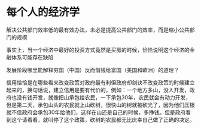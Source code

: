 # 每个人的经济学

解决公共部门效率低的最有效办法，未必是提高公共部门的效率，而是缩小公共部门的规模

事实上，当一个经济中最好的投资方式竟然是买房的时候，恰恰说明这个经济的金融体系可能存在缺陷

发展阶段哪里能解释穷国（中国）反而借钱给富国（美国和欧洲）的道理？

信用恰恰是在哪些看来改变政策对政府最有利但政府却剑诀不改变政策的时候建立起来的，换句话说，建立信用是要有代价的，例如：一个地方多山，没人开发，政府也没有钱开发，就像把山承包给农民，一下承包30年，农民就会有动力开发，但是第二天，承包山头的农民就上山砍树，很快山的树就被砍光了，因为他们压根就不信政府会承包30年给他们，这样在山还是自己的时候，多挣钱。但是政府看到这个请看看，就叫停了这个政策，砍树的农民都无比庆幸自己做了正确的决定。